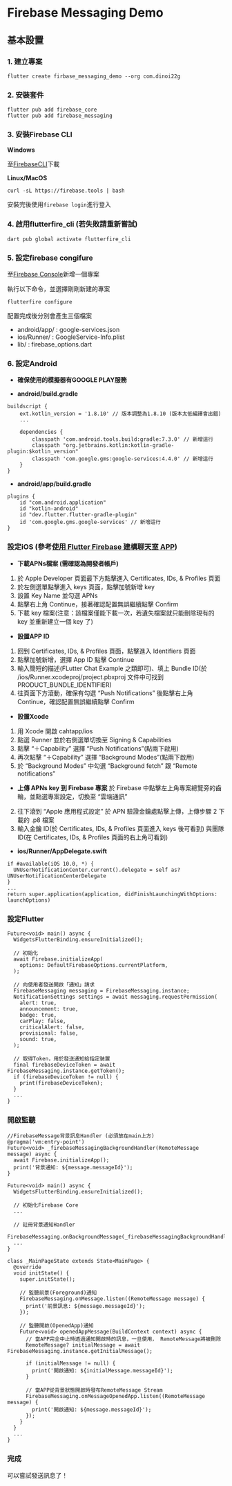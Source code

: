 # Firebase Messaging Demo

## 基本設置

### 1. 建立專案
```
flutter create firbase_messaging_demo --org com.dinoi22g
```

### 2. 安裝套件

```
flutter pub add firebase_core
flutter pub add firebase_messaging
```

### 3. 安裝Firebase CLI

**Windows**

至[FirebaseCLI](https://firebase.google.com/docs/cli?hl=zh-tw)下載


**Linux/MacOS**
```
curl -sL https://firebase.tools | bash
```

安裝完後使用```firebase login```進行登入


### 4. 啟用flutterfire_cli (若失敗請重新嘗試)

```
dart pub global activate flutterfire_cli
```


### 5. 設定firebase congifure

至[Firebase Console](https://console.firebase.google.com/u/0/?hl=zh-tw)新增一個專案

執行以下命令，並選擇剛剛新建的專案
```
flutterfire configure
```

配置完成後分別會產生三個檔案
- android/app/ : google-services.json
- ios/Runner/ : GoogleService-Info.plist
- lib/ : firebase_options.dart

### 6. 設定Android

- **確保使用的模擬器有GOOGLE PLAY服務**

- **android/build.gradle**
```
buildscript {
    ext.kotlin_version = '1.8.10' // 版本調整為1.8.10 (版本太低編譯會出錯)
    ...

    dependencies {
        classpath 'com.android.tools.build:gradle:7.3.0' // 新增這行
        classpath "org.jetbrains.kotlin:kotlin-gradle-plugin:$kotlin_version"
        classpath 'com.google.gms:google-services:4.4.0' // 新增這行
    }
}
```

- **android/app/build.gradle**
```
plugins {
    id "com.android.application"
    id "kotlin-android"
    id "dev.flutter.flutter-gradle-plugin" 
    id 'com.google.gms.google-services' // 新增這行
}
```

### 設定iOS (參考[使用 Flutter Firebase 建構聊天室 APP](https://hackmd.io/@WangShuan/SySYUmVf3))

- **下載APNs檔案 (需確認為開發者帳戶)**

1. 於 Apple Developer 頁面最下方點擊進入 Certificates, IDs, & Profiles 頁面
2. 於左側選單點擊進入 keys 頁面，點擊加號新增 key
3. 設置 Key Name 並勾選 APNs
4. 點擊右上角 Continue，接著確認配置無誤繼續點擊 Confirm
5. 下載 key 檔案(注意：該檔案僅能下載一次，若遺失檔案就只能刪除現有的 key 並重新建立一個 key 了)

- **設置APP ID**
  
1. 回到 Certificates, IDs, & Profiles 頁面，點擊進入 Identifiers 頁面
2. 點擊加號新增，選擇 App ID 點擊 Continue
3. 輸入簡短的描述(FLutter Chat Example 之類即可)、填上 Bundle ID(於 /ios/Runner.xcodeproj/project.pbxproj 文件中可找到 PRODUCT_BUNDLE_IDENTIFIER)
4. 往頁面下方滾動，確保有勾選 “Push Notifications” 後點擊右上角 Continue，確認配置無誤繼續點擊 Confirm

- **設置Xcode**
1. 用 Xcode 開啟 cahtapp/ios
2. 點選 Runner 並於右側選單切換至 Signing & Capabilities
3. 點擊 “＋Capability” 選擇 “Push Notifications”(點兩下啟用)
4. 再次點擊 “＋Capability” 選擇 “Background Modes”(點兩下啟用)
5. 於 “Background Modes” 中勾選 “Background fetch” 跟 “Remote notifications”

- **上傳 APNs key 到 Firebase 專案**
 於 Firebase 中點擊左上角專案總覽旁的齒輪，並點選專案設定，切換至 “雲端通訊”
2. 往下滾到 “Apple 應用程式設定” 於 APN 驗證金鑰處點擊上傳，上傳步驟 2 下載的 .p8 檔案
3. 輸入金鑰 ID(於 Certificates, IDs, & Profiles 頁面進入 keys 後可看到) 與團隊 ID(在 Certificates, IDs, & Profiles 頁面的右上角可看到)

- **ios/Runner/AppDelegate.swift**
```
if #available(iOS 10.0, *) {
  UNUserNotificationCenter.current().delegate = self as? UNUserNotificationCenterDelegate
}
...
return super.application(application, didFinishLaunchingWithOptions: launchOptions)
```

### 設定Flutter

```
Future<void> main() async {
  WidgetsFlutterBinding.ensureInitialized();

  // 初始化
  await Firebase.initializeApp(
    options: DefaultFirebaseOptions.currentPlatform,
  );

  // 向使用者發送開啟「通知」請求
  FirebaseMessaging messaging = FirebaseMessaging.instance;
  NotificationSettings settings = await messaging.requestPermission(
    alert: true,
    announcement: true,
    badge: true,
    carPlay: false,
    criticalAlert: false,
    provisional: false,
    sound: true,
  );

  // 取得Token，用於發送通知給指定裝置
  final firebaseDeviceToken = await FirebaseMessaging.instance.getToken();
  if (firebaseDeviceToken != null) {
    print(firebaseDeviceToken);
  }
  ...
}
```

### 開啟監聽

```
//FirebaseMessage背景訊息Handler (必須放在main上方)
@pragma('vm:entry-point')
Future<void> _firebaseMessagingBackgroundHandler(RemoteMessage message) async {
  await Firebase.initializeApp();
  print('背景通知: ${message.messageId}');
}

Future<void> main() async {
  WidgetsFlutterBinding.ensureInitialized();

  // 初始化Firebase Core
  ...

  // 註冊背景通知Handler
  FirebaseMessaging.onBackgroundMessage(_firebaseMessagingBackgroundHandler);
  ...
}

class _MainPageState extends State<MainPage> {
  @override
  void initState() {
    super.initState();

    // 監聽前景(Foreground)通知
    FirebaseMessaging.onMessage.listen((RemoteMessage message) {
      print('前景訊息: ${message.messageId}');
    });

    // 監聽開啟(OpenedApp)通知
    Future<void> openedAppMessage(BuildContext context) async {
      // 當APP完全中止時透過通知開啟時的訊息，一旦使用， RemoteMessage將被刪除
      RemoteMessage? initialMessage = await FirebaseMessaging.instance.getInitialMessage();
    
      if (initialMessage != null) {
        print('開啟通知: ${initialMessage.messageId}');
      }
    
      // 當APP從背景狀態開啟時發布RemoteMessage Stream
      FirebaseMessaging.onMessageOpenedApp.listen((RemoteMessage message) {
        print('開啟通知: ${message.messageId}');
      });
    }
  }
  ...
}
```

### 完成

可以嘗試發送訊息了！
